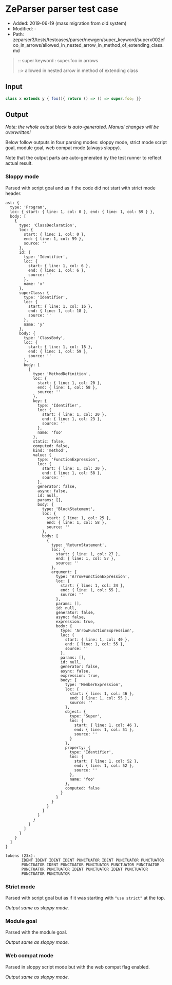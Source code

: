 # ZeParser parser test case

- Added: 2019-06-19 (mass migration from old system)
- Modified: -
- Path: zeparser3/tests/testcases/parser/newgen/super_keyword/superx002efoo_in_arrows/allowed_in_nested_arrow_in_method_of_extending_class.md

> :: super keyword : super.foo in arrows
>
> ::> allowed in nested arrow in method of extending class

## Input

`````js
class x extends y { foo(){ return () => () => super.foo; }}
`````

## Output

_Note: the whole output block is auto-generated. Manual changes will be overwritten!_

Below follow outputs in four parsing modes: sloppy mode, strict mode script goal, module goal, web compat mode (always sloppy).

Note that the output parts are auto-generated by the test runner to reflect actual result.

### Sloppy mode

Parsed with script goal and as if the code did not start with strict mode header.

`````
ast: {
  type: 'Program',
  loc: { start: { line: 1, col: 0 }, end: { line: 1, col: 59 } },
  body: [
    {
      type: 'ClassDeclaration',
      loc: {
        start: { line: 1, col: 0 },
        end: { line: 1, col: 59 },
        source: ''
      },
      id: {
        type: 'Identifier',
        loc: {
          start: { line: 1, col: 6 },
          end: { line: 1, col: 6 },
          source: ''
        },
        name: 'x'
      },
      superClass: {
        type: 'Identifier',
        loc: {
          start: { line: 1, col: 16 },
          end: { line: 1, col: 18 },
          source: ''
        },
        name: 'y'
      },
      body: {
        type: 'ClassBody',
        loc: {
          start: { line: 1, col: 18 },
          end: { line: 1, col: 59 },
          source: ''
        },
        body: [
          {
            type: 'MethodDefinition',
            loc: {
              start: { line: 1, col: 20 },
              end: { line: 1, col: 58 },
              source: ''
            },
            key: {
              type: 'Identifier',
              loc: {
                start: { line: 1, col: 20 },
                end: { line: 1, col: 23 },
                source: ''
              },
              name: 'foo'
            },
            static: false,
            computed: false,
            kind: 'method',
            value: {
              type: 'FunctionExpression',
              loc: {
                start: { line: 1, col: 20 },
                end: { line: 1, col: 58 },
                source: ''
              },
              generator: false,
              async: false,
              id: null,
              params: [],
              body: {
                type: 'BlockStatement',
                loc: {
                  start: { line: 1, col: 25 },
                  end: { line: 1, col: 58 },
                  source: ''
                },
                body: [
                  {
                    type: 'ReturnStatement',
                    loc: {
                      start: { line: 1, col: 27 },
                      end: { line: 1, col: 57 },
                      source: ''
                    },
                    argument: {
                      type: 'ArrowFunctionExpression',
                      loc: {
                        start: { line: 1, col: 34 },
                        end: { line: 1, col: 55 },
                        source: ''
                      },
                      params: [],
                      id: null,
                      generator: false,
                      async: false,
                      expression: true,
                      body: {
                        type: 'ArrowFunctionExpression',
                        loc: {
                          start: { line: 1, col: 40 },
                          end: { line: 1, col: 55 },
                          source: ''
                        },
                        params: [],
                        id: null,
                        generator: false,
                        async: false,
                        expression: true,
                        body: {
                          type: 'MemberExpression',
                          loc: {
                            start: { line: 1, col: 46 },
                            end: { line: 1, col: 55 },
                            source: ''
                          },
                          object: {
                            type: 'Super',
                            loc: {
                              start: { line: 1, col: 46 },
                              end: { line: 1, col: 51 },
                              source: ''
                            }
                          },
                          property: {
                            type: 'Identifier',
                            loc: {
                              start: { line: 1, col: 52 },
                              end: { line: 1, col: 52 },
                              source: ''
                            },
                            name: 'foo'
                          },
                          computed: false
                        }
                      }
                    }
                  }
                ]
              }
            }
          }
        ]
      }
    }
  ]
}

tokens (23x):
       IDENT IDENT IDENT IDENT PUNCTUATOR IDENT PUNCTUATOR PUNCTUATOR
       PUNCTUATOR IDENT PUNCTUATOR PUNCTUATOR PUNCTUATOR PUNCTUATOR
       PUNCTUATOR PUNCTUATOR IDENT PUNCTUATOR IDENT PUNCTUATOR
       PUNCTUATOR PUNCTUATOR
`````

### Strict mode

Parsed with script goal but as if it was starting with `"use strict"` at the top.

_Output same as sloppy mode._

### Module goal

Parsed with the module goal.

_Output same as sloppy mode._

### Web compat mode

Parsed in sloppy script mode but with the web compat flag enabled.

_Output same as sloppy mode._
